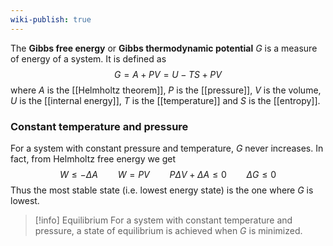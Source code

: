 ```yaml
---
wiki-publish: true
---
```

The **Gibbs free energy** or **Gibbs thermodynamic potential** $G$ is a measure of energy of a system. It is defined as
$$G=A+PV=U-TS+PV$$
where $A$ is the [[Helmholtz theorem]], $P$ is the [[pressure]], $V$ is the volume, $U$ is the [[internal energy]], $T$ is the [[temperature]] and $S$ is the [[entropy]].
### Constant temperature and pressure
For a system with constant pressure and temperature, $G$ never increases. In fact, from Helmholtz free energy we get
$$W\leq-\Delta A\qquad W=PV\qquad P\Delta V+\Delta A\leq 0\qquad \Delta G\leq 0$$
Thus the most stable state (i.e. lowest energy state) is the one where $G$ is lowest.

> [!info] Equilibrium
> For a system with constant temperature and pressure, a state of equilibrium is achieved when $G$ is minimized.
